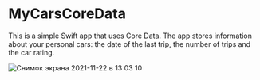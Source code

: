 # MyCarsCoreData
This is a simple Swift app that uses Сore Data.
The app stores information about your personal cars: the date of the last trip, the number of trips and the car rating.

![Снимок экрана 2021-11-22 в 13 03 10](https://user-images.githubusercontent.com/91129638/142842020-46471208-b3f6-4500-87ff-048634901761.png)


